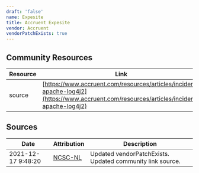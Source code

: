 ```yaml
---
draft: 'false'
name: Expesite
title: Accruent Expesite
vendor: Accruent
vendorPatchExists: true
---
```



## Community Resources
| Resource | Link |
| --- | --- |
| source | [https://www.accruent.com/resources/articles/incident-apache-log4j2](https://www.accruent.com/resources/articles/incident-apache-log4j2) |


## Sources
| Date | Attribution | Description |
| --- | --- | --- |
| 2021-12-17 9:48:20 | [NCSC-NL](https://github.com/NCSC-NL/log4shell/blob/main/software/README.md) | Updated vendorPatchExists. Updated community link source.  |
